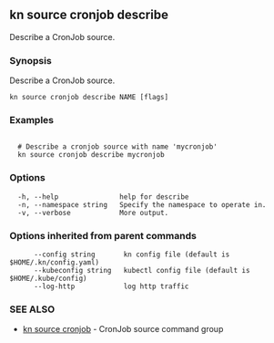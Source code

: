 ## kn source cronjob describe

Describe a CronJob source.

### Synopsis

Describe a CronJob source.

```
kn source cronjob describe NAME [flags]
```

### Examples

```

  # Describe a cronjob source with name 'mycronjob'
  kn source cronjob describe mycronjob
```

### Options

```
  -h, --help               help for describe
  -n, --namespace string   Specify the namespace to operate in.
  -v, --verbose            More output.
```

### Options inherited from parent commands

```
      --config string       kn config file (default is $HOME/.kn/config.yaml)
      --kubeconfig string   kubectl config file (default is $HOME/.kube/config)
      --log-http            log http traffic
```

### SEE ALSO

* [kn source cronjob](kn_source_cronjob.md)	 - CronJob source command group

